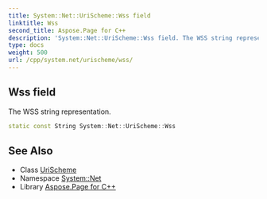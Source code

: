 ```yaml
---
title: System::Net::UriScheme::Wss field
linktitle: Wss
second_title: Aspose.Page for C++
description: 'System::Net::UriScheme::Wss field. The WSS string representation in C++.'
type: docs
weight: 500
url: /cpp/system.net/urischeme/wss/
---
```

## Wss field


The WSS string representation.

```cpp
static const String System::Net::UriScheme::Wss
```

## See Also

* Class [UriScheme](../)
* Namespace [System::Net](../../)
* Library [Aspose.Page for C++](../../../)
